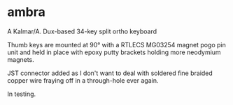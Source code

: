 # ambra
A Kalmar/A. Dux-based 34-key split ortho keyboard

Thumb keys are mounted at 90° with a RTLECS MG03254 magnet pogo pin unit and held in place with epoxy putty brackets holding more neodymium magnets.

JST connector added as I don't want to deal with soldered fine braided copper wire fraying off in a through-hole ever again.

In testing.
